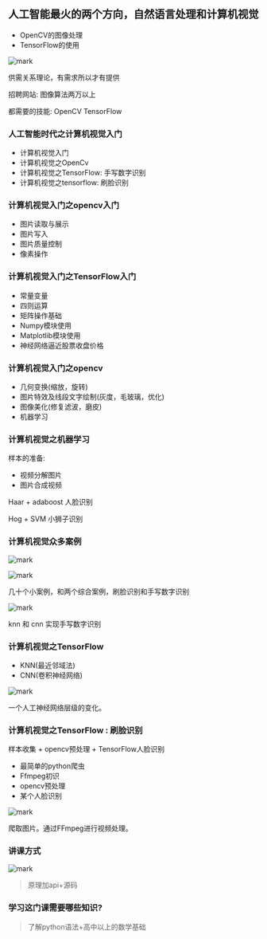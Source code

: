 ## 人工智能最火的两个方向，自然语言处理和计算机视觉

- OpenCV的图像处理
- TensorFlow的使用

![mark](http://myphoto.mtianyan.cn/blog/180325/A9aeDeBEjL.png?imageslim)

供需关系理论，有需求所以才有提供

招聘网站: 图像算法两万以上

都需要的技能: OpenCV TensorFlow

### 人工智能时代之计算机视觉入门

- 计算机视觉入门
- 计算机视觉之OpenCv
- 计算机视觉之TensorFlow: 手写数字识别
- 计算机视觉之tensorflow: 刷脸识别

### 计算机视觉入门之opencv入门

- 图片读取与展示
- 图片写入
- 图片质量控制
- 像素操作

### 计算机视觉入门之TensorFlow入门

- 常量变量
- 四则运算
- 矩阵操作基础
- Numpy模块使用
- Matplotlib模块使用
- 神经网络逼近股票收盘价格

### 计算机视觉入门之opencv

- 几何变换(缩放，旋转)
- 图片特效及线段文字绘制(灰度，毛玻璃，优化)
- 图像美化(修复滤波，磨皮)
- 机器学习

### 计算机视觉之机器学习

样本的准备:

- 视频分解图片
- 图片合成视频

Haar + adaboost 人脸识别

Hog + SVM 小狮子识别

### 计算机视觉众多案例

![mark](http://myphoto.mtianyan.cn/blog/180325/H6GbCh1h53.png?imageslim)

![mark](http://myphoto.mtianyan.cn/blog/180325/clBK3ilgC1.png?imageslim)

几十个小案例，和两个综合案例，刷脸识别和手写数字识别

![mark](http://myphoto.mtianyan.cn/blog/180325/lABJFBE9H7.png?imageslim)

knn 和 cnn 实现手写数字识别

### 计算机视觉之TensorFlow

- KNN(最近邻域法)
- CNN(卷积神经网络)

![mark](http://myphoto.mtianyan.cn/blog/180325/DDAB2llAFI.png?imageslim)

一个人工神经网络层级的变化。

### 计算机视觉之TensorFlow : 刷脸识别

样本收集 + opencv预处理 + TensorFlow人脸识别

- 最简单的python爬虫
- Ffmpeg初识
- opencv预处理
- 某个人脸识别

![mark](http://myphoto.mtianyan.cn/blog/180325/Gf7mJlBB0j.png?imageslim)

爬取图片。通过FFmpeg进行视频处理。

### 讲课方式

![mark](http://myphoto.mtianyan.cn/blog/180325/e59I64Hgfh.png?imageslim)

>原理加api+源码

### 学习这门课需要哪些知识?

>了解python语法+高中以上的数学基础
